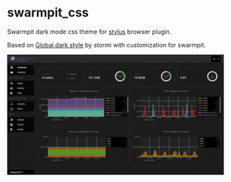 # swarmpit_css
Swarmpit dark mode css theme for [stylus](https://add0n.com/stylus.html) browser plugin.

Based on [Global dark style](https://userstyles.org/styles/31267/global-dark-style-changes-everything-to-dark) by stormi with customization for swarmpit.

![Screenshot](https://github.com/AssortedMapTacks/swarmpit_css/blob/555d3d3cadbebfdb9d738f87b5b67caa12637c7e/swarmpit.jpg)
